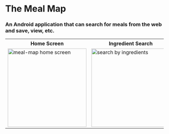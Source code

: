 # The Meal Map
### An Android application that can search for meals from the web and save, view, etc.
<table>
  <tr>
    <th>Home Screen</th>
    <th>Ingredient Search</th>
    <th>Search From Web API</th>
    <th>Search From Database</th>
  </tr>
  <tr>
    <td><img src="https://github.com/kumuduwije/meal-map/assets/54832037/71688f7c-8818-4ebd-ba20-a313d61fe607" alt="meal-map home screen" width="250px"></td>
    <td><img src="https://github.com/kumuduwije/meal-map/assets/54832037/bdf26534-094c-48c0-a939-34932fe08194" alt="search by ingredients" width="250px"></td>
    <td><img src="https://github.com/kumuduwije/meal-map/assets/54832037/42721ac1-6e3a-42cb-befa-aa9b7e505268" alt="Search from the web" width="250px"></td>
    <td><img src="https://github.com/kumuduwije/meal-map/assets/54832037/2313b8bf-7560-4427-8670-a36546f07826" alt="From database" width="250px"></td>
  </tr>
</table>



